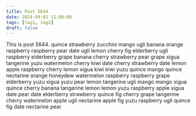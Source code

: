 ```yaml
---
title: Post 5644
date: 2024-09-01 12:00:00
tags: [tag1, tag2]
draft: false
---
```

This is post 5644.
quince
strawberry
zucchini
mango
ugli
banana
orange
raspberry
raspberry
pear
date
ugli
lemon
cherry
fig
elderberry
ugli
raspberry
elderberry
grape
banana
cherry
strawberry
pear
grape
xigua
tangerine
yuzu
watermelon
cherry
kiwi
date
cherry
strawberry
date
lemon
apple
raspberry
cherry
lemon
xigua
kiwi
kiwi
yuzu
quince
mango
quince
nectarine
orange
honeydew
watermelon
raspberry
raspberry
grape
elderberry
yuzu
xigua
yuzu
pear
lemon
tangerine
ugli
mango
mango
xigua
quince
cherry
banana
tangerine
lemon
lemon
yuzu
raspberry
apple
xigua
date
pear
date
elderberry
strawberry
quince
fig
cherry
grape
tangerine
cherry
watermelon
apple
ugli
nectarine
apple
fig
yuzu
raspberry
ugli
quince
fig
date
nectarine
pear
